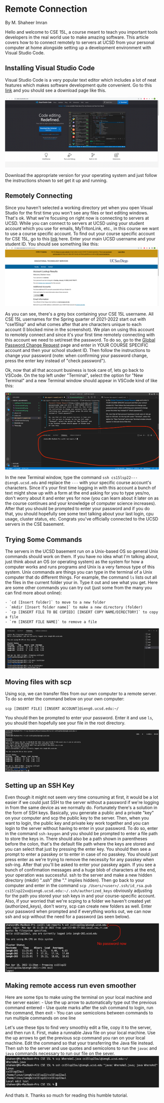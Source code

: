 # Remote Connection
By M. Shaheer Imran

Hello and welcome to CSE 15L, a course meant to teach you important tools developers in the real world use to make amazing software. This article covers how to to connect remotely to servers at UCSD from your personal computer at home alongside setting up a development environment with Visual Studio Code. 

## Installing Visual Studio Code
Visual Studio Code is a very popular text editor which includes a lot of neat features which makes software development quite convenient. Go to this [link](https://code.visualstudio.com/) and you should see a download page like this. 

![Screenshot#1](LabReport1Screenshots/Screenshot%231.png)

Download the appropriate version for your operating system and just follow the instructions shown to set get it up and running. 

## Remotely Connecting
Since you haven't selected a working directory yet when you open Visual Studio for the first time you won't see any files or text editing windows. That's ok. What we're focusing on right now is connecting to servers at UCSD. While you can connect to servers at UCSD using your student account which you use for emails, MyTritonLink, etc., in this course we want to use a course specific account. To find out your course specific account for CSE 15L, go to this [link](https://sdacs.ucsd.edu/~icc/index.php) here. Enter your main UCSD username and your student ID. You should see something like this: 
![Screenshot #2](LabReport1Screenshots/Screenshot%232.png)

As you can see, there's a grey box containing your CSE 15L username. All CSE 15L usernames for the Spring quarter of 2021-2022 start out with "cse15lsp" and what comes after that are characters unique to each account (I blocked mine in the screenshot). We plan on using this account to remotely connect and since it's your first time remotely connecting with this account we need to set/reset the password. To do so, go to the [Global Password Change Request](https://sdacs.ucsd.edu/~icc/password.php) page and enter in YOUR COURSE SPECIFIC account and then your school student ID. Then follow the instructions to change your password (note: when confirming your password change, press the enter key instead of "check password"). 

Ok, now that all that account business is took care of, lets go back to VSCode. On the top left under "Terminal", select the option for "New Terminal" and a new Terminal window should appear in VSCode kind of like this:

![Screenshot#4](LabReport1Screenshots/Screenshot%234.png)

In the new Terminal window, type the command `ssh cs15lsp22---@ieng6.ucsd.edu` and replace the `---` with your specific course account's characters. Since it's your first time logging in with this account a bunch of text might show up with a form at the end asking for you to type yes/no, don't worry about it and enter yes for now (you can learn about it later on as the course continues and your knowledge of computer science increases). After that you should be prompted to enter your password and if you do that, you should hopefully see some text talking about your last login, cpu usage, cluster status, etc. Congrats you've officially connected to the UCSD servers in the CSE basement.

## Trying Some Commands
The servers in the UCSD basement run on a Unix-based OS so general Unix commands should work on them. If you have no idea what I'm talking about, just think about an OS (or operating system) as the system for how a computer works and runs programs and Unix is a very famous type of this system. Unix commands are things you can type in the terminal of a Unix computer that do different things. For example, the command `ls` lists out all the files in the current folder your in. Type it out and see what you get. Here are some other commands you can try out (just some from the many you can find more about online):

    - `cd [Insert folder]` to move to a new folder
    - `mkdir [Insert folder name]` to make a new directory (folder)
    - `cp [INSERT FILE TO BE COPIED] [INSERT COPY NAME/DIRECTORY]` to copy a file 
    - `rm [INSERT FILE NAME]` to remove a file

![Screenshot #5](LabReport1Screenshots/Screenshot%235.png)

## Moving files with scp

Using scp, we can transfer files from our own computer to a remote server. To do so enter the command below on your own computer: 

`scp [INSERT FILE] [INSERT ACCOUNT]@ieng6.ucsd.edu:~/`

You should then be prompted to enter your password. Enter it and use `ls`, you should then hopefully see your file in the root directory.

![Screenshot #6](LabReport1Screenshots/Screenshot%236.png)

## Setting up an SSH Key
Even though it might not seem very time consuming at first, it would be a lot
easier if we could just SSH to the server without a password if we're logging
in from the same device as we normally do. Fortunately there's a solution in 
the form of SSH keys. Basically, you generate a public and a private "key" on 
your computer and scp the public key to the server. Then, when you want to login,
the public key and private key work together and you can login to the server
without having to enter in your password. To do so, enter in the command 
`ssh-keygen` and you should be prompted to enter a file path to store the keys in. There should also be a path shown in parentheses before the colon, that's the default file path where the keys are stored and you can select that just by pressing the enter key. You should then see a prompt to enter a passkey or to enter in case of no passkey. You should just press enter as we're trying to remove the necessity for any passkey when ssh-ing. After that you'll be asked to enter your passkey again. If you see a bunch of confirmation messages and a huge blob of characters at the end, your operation was successful. ssh to the server and make a new hidden directory (mkdir) ".ssh" (the "." implies hidden). Then go back to your computer and enter in the command `scp /Users/<user>/.ssh/id_rsa.pub cs15lsp22xx@ieng6.ucsd.edu:~/.ssh/authorized_keys` obviously adjusting for the path you stored your ssh keys in and your course-specific account. Also, if your worried that we're scping to a folder we haven't created yet (authorized_keys), don't worry, scp can create new folders as well. Enter your password when prompted and if everything works out, we can now ssh and scp without the need for a password (as seen below). 

![Screenshot#7](LabReport1Screenshots/Screenshot%237.png)

## Making remote access run even smoother
Here are some tips to make using the terminal on your local machine and the server easier: 
    - Use the up arrow to automatically type out the previous command entered
    - Use quote marks after the ssh command to login, run the command, then exit
    - You can use semicolons between commands to run multiple commands on one line

Let's use these tips to find very smoothly edit a file, copy it to the server,
and then run it. First, make a runnable Java file on your local machine. 
Use the up arrows to get the previous scp command you ran on your local machine.
Edit the command so that your transferring the Java file instead. Then ssh
to the server and use quotes and semicolons to run the `javac` and `java`
commands necessary to run our file on the sever.
![Screenshot#8](LabReport1Screenshots/Screenshot%238.png)


And thats it. Thanks so much for reading this humble tutorial.